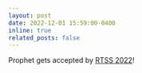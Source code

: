 ```yaml
---
layout: post
date: 2022-12-01 15:59:00-0400
inline: true
related_posts: false
---
```


Prophet gets accepted by [RTSS 2022](https://2022.rtss.org/)!
